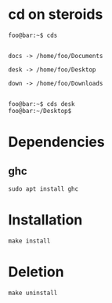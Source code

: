 # cd on steroids

```console
foo@bar:~$ cds


docs -> /home/foo/Documents

desk -> /home/foo/Desktop

down -> /home/foo/Downloads


```

```console
foo@bar:~$ cds desk
foo@bar:~/Desktop$
```

# Dependencies
## ghc
```
sudo apt install ghc
```

# Installation
```
make install
```

# Deletion
```
make uninstall
```

